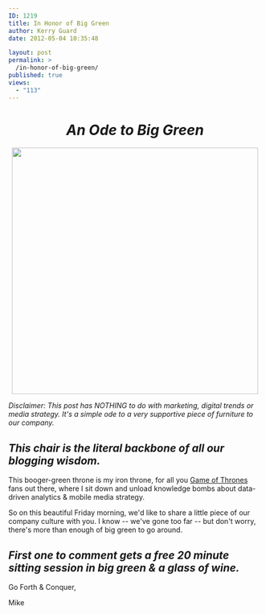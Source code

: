 ```yaml
---
ID: 1219
title: In Honor of Big Green
author: Kerry Guard
date: 2012-05-04 10:35:48

layout: post
permalink: >
  /in-honor-of-big-green/
published: true
views:
  - "113"
---
```

<h1 style="text-align: center;"><em>An Ode to Big Green</em></h1>
<p style="text-align: center;"><img class="aligncenter  wp-image-1220" title="big green" src="http://mkgmediagroup.com/wp-content/uploads/2012/05/big-green.jpg" alt="" width="490" height="490" /></p>
<p style="text-align: left;"><em style="text-align: left;">Disclaimer: This post has NOTHING to do with marketing, digital trends or media strategy. It's a simple ode to a very supportive piece of furniture to our company.</em></p>

<h2 style="text-align: left;"><em>This chair is the literal backbone of all our blogging wisdom.</em></h2>
<p style="text-align: left;">This booger-green throne is my iron throne, for all you <a href="http://www.hbo.com/game-of-thrones/index.html" target="_blank">Game of Thrones</a> fans out there, where I sit down and unload knowledge bombs about data-driven analytics &amp; mobile media strategy.</p>
<p style="text-align: left;">So on this beautiful Friday morning, we'd like to share a little piece of our company culture with you. I know -- we've gone too far -- but don't worry, there's more than enough of big green to go around.</p>

<h2 style="text-align: left;"><em>First one to comment gets a free 20 minute sitting session in big green &amp; a glass of wine.</em></h2>
<p style="text-align: left;">Go Forth &amp; Conquer,</p>
<p style="text-align: left;">Mike</p>